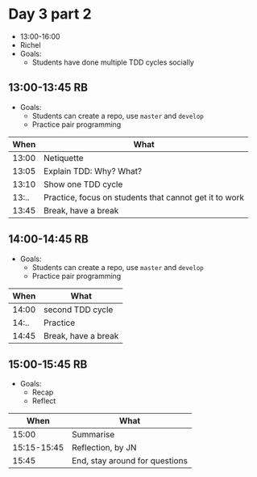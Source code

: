 # Day 3 part 2

 * 13:00-16:00
 * Richel
 * Goals: 
   * Students have done multiple TDD cycles socially

## 13:00-13:45 RB

 * Goals: 
   * Students can create a repo, use `master` and `develop`
   * Practice pair programming

When |What
-----|-------------------------
13:00|Netiquette
13:05|Explain TDD: Why? What? 
13:10|Show one TDD cycle
13:..|Practice, focus on students that cannot get it to work
13:45|Break, have a break

## 14:00-14:45 RB

 * Goals: 
   * Students can create a repo, use `master` and `develop`
   * Practice pair programming

When |What
-----|-------------------------
14:00|second TDD cycle
14:..|Practice
14:45|Break, have a break

## 15:00-15:45 RB

 * Goals: 
   * Recap
   * Reflect

When       |What
-----------|-------------------------
15:00      |Summarise
15:15-15:45|Reflection, by JN
15:45      |End, stay around for questions

